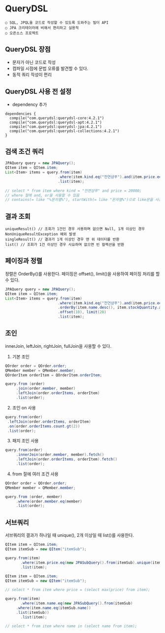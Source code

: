 QueryDSL
====

```
○ SQL, JPQL을 코드로 작성할 수 있도록 도와주는 빌더 API
○ JPA 크리테이라에 비해서 편리하고 실용적
○ 오픈소스 프로젝트
```

QueryDSL 장점
----

+ 문자가 아닌 코드로 작성
+ 컴파일 시점에 문법 오류를 발견할 수 있다.
+ 동적 쿼리 작성이 편리

QueryDSL 사용 전 설정
---

+ dependency 추가
```
dependencies {
  compile("com.querydsl:querydsl-core:4.2.1")
  compile("com.querydsl:querydsl-apt:4.2.1")
  compile("com.querydsl:querydsl-jpa:4.2.1")
  compile("com.querydsl:querydsl-collections:4.2.1")
}
```

검색 조건 쿼리
---

```Java
JPAQuery query = new JPAQuery();
QItem item = QItem.item;
List<Item> items = query.from(item)
                        .where(item.kind.eq("천연샴푸").and(item.price.eq(20000)))
                        .list(item);
                        
// select * from item where kind = "천연샴푸" and price = 20000;    
// where 절에 and, or을 사용할 수 있음
// contains(= like "%문자열%"), startWith(= like "문자열%")으로 like문을 사용할 수 있다.
```

결과 조회
---
```
uniqueResult() // 조회가 1건인 경우 사용하며 없으면 Null, 1개 이상인 경우 NonUniqueResultException 예외 발생
singleResult() // 결과가 1개 이상인 경우 맨 위 데이터를 반환
list() // 조회가 1건 이상인 경우 사요하며 없으면 빈 컬렉션을 반환
```

페이징과 정렬
---

정렬은 OrderBy()를 사용한다.
페이징은 offset(), limit()을 사용하여 페이징 처리를 할 수 있다.

```Java
JPAQuery query = new JPAQuery();
QItem item = QItem.item;
List<Item> items = query.from(item)
                        .where(item.kind.eq("천연샴푸").and(item.price.eq(20000)))
                        .orderBy(item.name.desc(), item.stockQuantity.asc())
                        .offset(10), limit(20)
                        .list(item);
```

조인
---

innerJoin, leftJoin, rightJoin, fullJoin을 사용할 수 있다.

1. 기본 조인

```Java
QOrder order = QOrder.order;
QMember member = QMember.member;
QOrderItem orderItem = QOrderItem.orderItem;

query.from (order)
	 .join(order.member, member)
	 .leftJoin(order.orderItems, orderItem)
	 .list(order);
```

2. 조인 on 사용

```Java
query.from(order) 
 .leftJoin(order.orderItems, orderItem) 
 .on(order.orderItems.count.gt(2)) 
 .list(order); 
```

3. 패치 조인 사용

```Java
query.from(order) 
     .innerJoin(order.member, member).fetch() 
     .leftJoin(order.orderItems, orderItem).fetch() 
     .list(order); 
```

4. from 절에 여러 조건 사용

```Java
QOrder order = QOrder.order;
QMember member = QMember.member;

query.from (order, member)
	 .where(order.member.eq(member)
	 .list(order);
```

서브쿼리
---

서브쿼리의 결과가 하나일 때 unique(), 2개 이상일 때 list()를 사용한다.

```Java
QItem item = QItem.item;
QItem itemSub = new QItem("itemSub");

query.from(item)
	   .where(item.price.eq(new JPASubQuery().from(itemSub).unique(itemSub.price.max())))
	   .list(item);
	 
QItem item = QItem.item;
QItem itemSub = new QItem("itemSub");

// select * from item where price = (select max(price) from item);
```

```Java
query.from(item)
	   .where(item.name.eq(new JPASubQuery().from(itemSub)
     .where(item.name.eq(itemSub.name))
     .list(itemSub))
	   .list(item);
     
// select * from item where name in (select name from item);     
```

